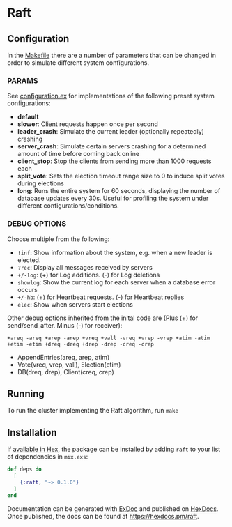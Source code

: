 # Raft

## Configuration

In the [Makefile](./Makefile) there are a number of parameters that can be changed in order to simulate different system configurations.

### PARAMS

See [configuration.ex](./lib/configuration.ex) for implementations of the following preset system configurations:
- **default**
- **slower**: Client requests happen once per second
- **leader_crash**: Simulate the current leader (optionally repeatedly) crashing
- **server_crash**: Simulate certain servers crashing for a determined amount of time before coming back online
- **client_stop**: Stop the clients from sending more than 1000 requests each
- **split_vote**: Sets the election timeout range size to 0 to induce split votes during elections
- **long**: Runs the entire system for 60 seconds, displaying the number of database updates every 30s. Useful for profiling the system under different configurations/conditions.

### DEBUG OPTIONS

Choose multiple from the following:
- `!inf`: Show information about the system, e.g. when a new leader is elected.
- `?rec`: Display all messages received by servers
- `+/-log`: (+) for Log additions. (-) for Log deletions
- `showlog`: Show the current log for each server when a database error occurs
- `+/-hb`: (+) for Heartbeat requests. (-) for Heartbeat replies
- `elec`: Show when servers start elections

Other debug options inherited from the inital code are (Plus (+) for send/send_after. Minus (-) for receiver): 

```
+areq -areq +arep -arep +vreq +vall -vreq +vrep -vrep +atim -atim +etim -etim +dreq -dreq +drep -drep -creq -crep
```

- AppendEntries(areq, arep, atim)
- Vote(vreq, vrep, vall), Election(etim)
- DB(dreq, drep), Client(creq, crep)

## Running

To run the cluster implementing the Raft algorithm, run `make`

## Installation

If [available in Hex](https://hex.pm/docs/publish), the package can be installed
by adding `raft` to your list of dependencies in `mix.exs`:

```elixir
def deps do
  [
    {:raft, "~> 0.1.0"}
  ]
end
```

Documentation can be generated with [ExDoc](https://github.com/elixir-lang/ex_doc)
and published on [HexDocs](https://hexdocs.pm). Once published, the docs can
be found at <https://hexdocs.pm/raft>.

